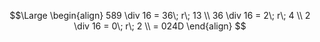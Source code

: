 $$\Large
\begin{align}
589 \div 16 = 36\; r\; 13 \\
36 \div 16 = 2\; r\; 4 \\
2 \div 16 = 0\; r\; 2 \\
= 024D
\end{align}
$$
